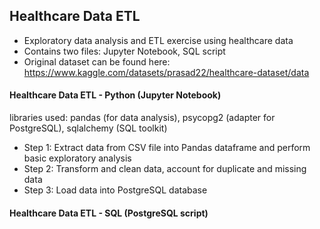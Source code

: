 ## Healthcare Data ETL
- Exploratory data analysis and ETL exercise using healthcare data
- Contains two files: Jupyter Notebook, SQL script
- Original dataset can be found here: https://www.kaggle.com/datasets/prasad22/healthcare-dataset/data

#### Healthcare Data ETL - Python (Jupyter Notebook)
libraries used: pandas (for data analysis), psycopg2 (adapter for PostgreSQL), sqlalchemy (SQL toolkit)
- Step 1: Extract data from CSV file into Pandas dataframe and perform basic exploratory analysis
- Step 2: Transform and clean data, account for duplicate and missing data
- Step 3: Load data into PostgreSQL database

#### Healthcare Data ETL - SQL (PostgreSQL script)

